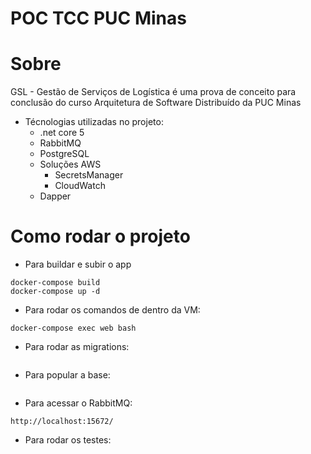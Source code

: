 # POC TCC PUC Minas

# Sobre

GSL - Gestão de Serviços de Logística é uma prova de conceito para conclusão do curso Arquitetura de Software Distribuído da PUC Minas

- Técnologias utilizadas no projeto:
  - .net core 5
  - RabbitMQ
  - PostgreSQL
  - Soluções AWS
    - SecretsManager
    - CloudWatch
  - Dapper

# Como rodar o projeto

- Para buildar e subir o app
```
docker-compose build
docker-compose up -d
```

- Para rodar os comandos de dentro da VM:
```
docker-compose exec web bash
```

- Para rodar as migrations:
```

```


- Para popular a base:
```

```

- Para acessar o RabbitMQ:
```
http://localhost:15672/
```

- Para rodar os testes:
```

```